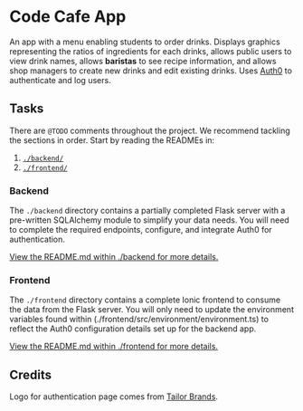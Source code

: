 # Code Cafe App

An app with a menu enabling students to order drinks. Displays graphics representing the ratios of ingredients for each drinks, allows public users to view drink names, allows **baristas** to see recipe information, and allows shop managers to create new drinks and edit existing drinks. Uses <a href="">Auth0</a> to authenticate and log users. 

## Tasks

There are `@TODO` comments throughout the project. We recommend tackling the sections in order. Start by reading the READMEs in:

1. [`./backend/`](./backend/README.md)
2. [`./frontend/`](./frontend/README.md)

### Backend

The `./backend` directory contains a partially completed Flask server with a pre-written SQLAlchemy module to simplify your data needs. You will need to complete the required endpoints, configure, and integrate Auth0 for authentication.

[View the README.md within ./backend for more details.](./backend/README.md)

### Frontend

The `./frontend` directory contains a complete Ionic frontend to consume the data from the Flask server. You will only need to update the environment variables found within (./frontend/src/environment/environment.ts) to reflect the Auth0 configuration details set up for the backend app. 

[View the README.md within ./frontend for more details.](./frontend/README.md)

## Credits 
Logo for authentication page comes from <a href="https://www.tailorbrands.com">Tailor Brands</a>. 
